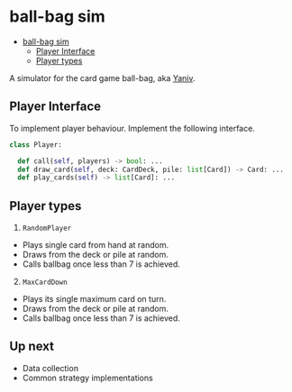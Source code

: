 # ball-bag sim

<!--toc:start-->
- [ball-bag sim](#ball-bag-sim)
  - [Player Interface](#player-interface)
  - [Player types](#player-types)
<!--toc:end-->

A simulator for the card game ball-bag, aka [Yaniv](https://github.com/rorymcstay/ballbag-sim).

##  Player Interface
To implement player behaviour. Implement the following interface.

```python
class Player:

  def call(self, players) -> bool: ...
  def draw_card(self, deck: CardDeck, pile: list[Card]) -> Card: ...
  def play_cards(self) -> list[Card]: ...
```

## Player types

1. `RandomPlayer`

* Plays single card from hand at random.
* Draws from the deck or pile at random.
* Calls ballbag once less than 7 is achieved.

2. `MaxCardDown`

* Plays its single maximum card on turn.
* Draws from the deck or pile at random.
* Calls ballbag once less than 7 is achieved.

## Up next

* Data collection
* Common strategy implementations

